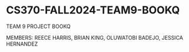 # CS370-FALL2024-TEAM9-BOOKQ

TEAM 9
PROJECT BOOKQ

MEMBERS: REECE HARRIS, BRIAN KING, OLUWATOBI BADEJO, JESSICA HERNANDEZ
